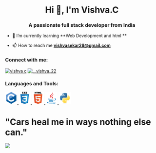 <h1 align="center">Hi 👋, I'm Vishva.C</h1>
<h3 align="center">A passionate full stack developer from India</h3>

- 🌱 I’m currently learning **Web Development and html **

- 📫 How to reach me **vishvasekar28@gmail.com**

<h3 align="left">Connect with me:</h3>
<p align="left">
<a href="https://linkedin.com/in/vishva c" target="blank"><img align="center" src="https://raw.githubusercontent.com/rahuldkjain/github-profile-readme-generator/master/src/images/icons/Social/linked-in-alt.svg" alt="vishva c" height="30" width="40" /></a>
<a href="https://instagram.com/__vishva_22" target="blank"><img align="center" src="https://raw.githubusercontent.com/rahuldkjain/github-profile-readme-generator/master/src/images/icons/Social/instagram.svg" alt="__vishva_22" height="30" width="40" /></a>
</p>

<h3 align="left">Languages and Tools:</h3>
<p align="left"> <a href="https://www.cprogramming.com/" target="_blank" rel="noreferrer"> <img src="https://raw.githubusercontent.com/devicons/devicon/master/icons/c/c-original.svg" alt="c" width="40" height="40"/> </a> <a href="https://www.w3schools.com/css/" target="_blank" rel="noreferrer"> <img src="https://raw.githubusercontent.com/devicons/devicon/master/icons/css3/css3-original-wordmark.svg" alt="css3" width="40" height="40"/> </a> <a href="https://www.w3.org/html/" target="_blank" rel="noreferrer"> <img src="https://raw.githubusercontent.com/devicons/devicon/master/icons/html5/html5-original-wordmark.svg" alt="html5" width="40" height="40"/> </a> <a href="https://www.java.com" target="_blank" rel="noreferrer"> <img src="https://raw.githubusercontent.com/devicons/devicon/master/icons/java/java-original.svg" alt="java" width="40" height="40"/> </a> <a href="https://www.python.org" target="_blank" rel="noreferrer"> <img src="https://raw.githubusercontent.com/devicons/devicon/master/icons/python/python-original.svg" alt="python" width="40" height="40"/> </a> </p>
        <h1  font-size="10" text-align="center" display="block" color="white">"Cars heal me in ways nothing else can."</h1>
     <img src="https://www.ford.com/is/image/content/dam/na/ford/en_us/images/mustang/2025/dm/25_Mustang_Dark_Horse_13_v2.tif?croppathe=1_8x9&wid=1440&fmt=webp" width="auto"  height="auto"> 
    
